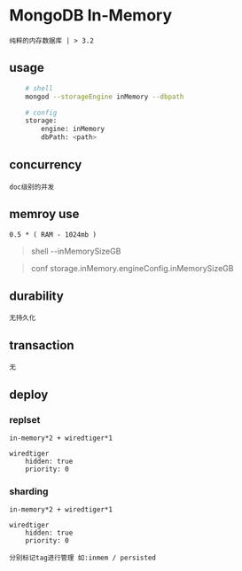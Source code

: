 # MongoDB In-Memory

    纯粹的内存数据库 | > 3.2

## usage

```bash
    # shell
    mongod --storageEngine inMemory --dbpath

    # config
    storage:
        engine: inMemory
        dbPath: <path>
```

## concurrency

    doc级别的并发

## memroy use

    0.5 * ( RAM - 1024mb )

> shell --inMemorySizeGB

> conf storage.inMemory.engineConfig.inMemorySizeGB 

## durability

    无持久化

## transaction

    无

## deploy

### replset

    in-memory*2 + wiredtiger*1

    wiredtiger 
        hidden: true
        priority: 0

### sharding

    in-memory*2 + wiredtiger*1

    wiredtiger 
        hidden: true
        priority: 0

    分别标记tag进行管理 如:inmem / persisted